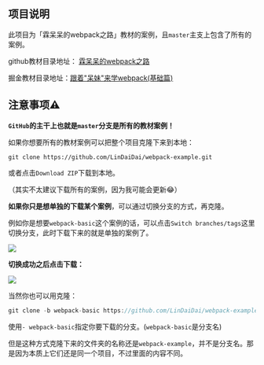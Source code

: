 ## 项目说明

此项目为「霖呆呆的webpack之路」教材的案例，且`master`主支上包含了所有的案例。

github教材目录地址： [霖呆呆的webpack之路](https://github.com/LinDaiDai/niubility-coding-js/tree/master/前端工程化/webpack) 

掘金教材目录地址：[跟着"呆妹"来学webpack(基础篇)](https://juejin.im/post/5e9ada576fb9a03c391300a1)



## 注意事项⚠️

**`GitHub`的主干上也就是`master`分支是所有的教材案例！**

如果你想要所有的教材案例可以把整个项目克隆下来到本地：

```
git clone https://github.com/LinDaiDai/webpack-example.git
```

或者点击`Download ZIP`下载到本地。

（其实不太建议下载所有的案例，因为我可能会更新😂）



**如果你只是想单独的下载某个案例**，可以通过切换分支的方式，再克隆。

例如你是想要`webpack-basic`这个案例的话，可以点击`Switch branches/tags`这里切换分支，此时下载下来的就是单独的案例了。

![](https://hexo-blog-1256114407.cos.ap-shenzhen-fsi.myqcloud.com/switchbranch.png)



**切换成功之后点击下载：**



![](https://hexo-blog-1256114407.cos.ap-shenzhen-fsi.myqcloud.com/switchbranch2.png)

当然你也可以用克隆：

```javascript
git clone -b webpack-basic https://github.com/LinDaiDai/webpack-example.git
```

使用`- webpack-basic`指定你要下载的分支。(`webpack-basic`是分支名)

但是这种方式克隆下来的文件夹的名称还是`webpack-example`，并不是分支名。那是因为本质上它们还是同一个项目，不过里面的内容不同。

